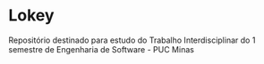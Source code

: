 # Lokey
Repositório destinado para estudo do Trabalho Interdisciplinar do 1 semestre de Engenharia de Software - PUC Minas
